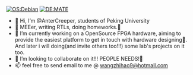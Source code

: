 [![OS:Debian](https://img.shields.io/badge/OS-Ubuntu-orange?style=flat-square&logo=ubuntu)](https://debian.org/)
[![DE:MATE](https://img.shields.io/badge/DE-MATE-green?style=flat-square&logo=MATE)](https://mate-desktop.org/)
- 👋 Hi, I’m @AnterCreeper, students of Peking University
- 👀 MEEer, writing RTLs, doing homeworks.🤪
- 🌱 I’m currently working on a OpenSource FPGA hardware, aiming to provide the easiest platform to get in touch with hardware designing🤗. And later i will doing(and invite others too!!!) some lab's projects on it too.
- 💞️ I’m looking to collaborate on it!!! PEOPLE NEEDS!🥺
- 📫 feel free to send email to me @ wangzhihao9@hotmail.com 

<!---
AnterCreeper/AnterCreeper is a ✨ special ✨ repository because its `README.md` (this file) appears on your GitHub profile.
You can click the Preview link to take a look at your changes.
--->
